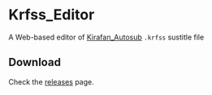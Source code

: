 # Krfss_Editor

A Web-based editor of [Kirafan_Autosub](https://github.com/InfiniteFeatures/Kirafan_AutoSub)
`.krfss` sustitle file

## Download

Check the [releases](https://github.com/InfiniteFeatures/Krfss_Editor/releases) page.
